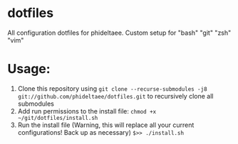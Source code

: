 # dotfiles
All configuration dotfiles for phideltaee. Custom setup for 
  "bash"
  "git"
  "zsh"
  "vim"


# Usage:
1. Clone this repository using `git clone --recurse-submodules -j8 git://github.com/phideltaee/dotfiles.git` to recursively clone all submodules
2. Add run permissions to the install file: `chmod +x ~/git/dotfiles/install.sh` 
3. Run the install file (Warning, this will replace all your current configurations! Back up as necessary) `$>> ./install.sh`
